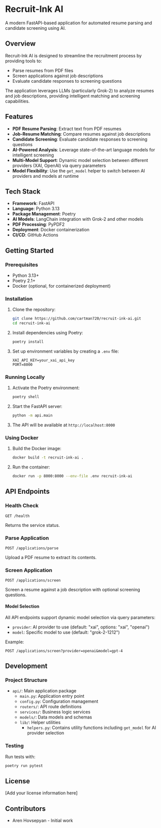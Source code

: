 # Recruit-Ink AI

A modern FastAPI-based application for automated resume parsing and candidate screening using AI.

## Overview

Recruit-Ink AI is designed to streamline the recruitment process by providing tools to:

- Parse resumes from PDF files
- Screen applications against job descriptions
- Evaluate candidate responses to screening questions

The application leverages LLMs (particularly Grok-2) to analyze resumes and job descriptions, providing intelligent matching and screening capabilities.

## Features

- **PDF Resume Parsing**: Extract text from PDF resumes
- **Job-Resume Matching**: Compare resumes against job descriptions
- **Candidate Screening**: Evaluate candidate responses to screening questions
- **AI-Powered Analysis**: Leverage state-of-the-art language models for intelligent screening
- **Multi-Model Support**: Dynamic model selection between different providers (XAI, OpenAI) via query parameters
- **Model Flexibility**: Use the `get_model` helper to switch between AI providers and models at runtime

## Tech Stack

- **Framework**: FastAPI
- **Language**: Python 3.13
- **Package Management**: Poetry
- **AI Models**: LangChain integration with Grok-2 and other models
- **PDF Processing**: PyPDF2
- **Deployment**: Docker containerization
- **CI/CD**: GitHub Actions

## Getting Started

### Prerequisites

- Python 3.13+
- Poetry 2.1+
- Docker (optional, for containerized deployment)

### Installation

1. Clone the repository:
   ```bash
   git clone https://github.com/cartman720/recruit-ink-ai.git
   cd recruit-ink-ai
   ```

2. Install dependencies using Poetry:
   ```bash
   poetry install
   ```

3. Set up environment variables by creating a `.env` file:
   ```
   XAI_API_KEY=your_xai_api_key
   PORT=8000
   ```

### Running Locally

1. Activate the Poetry environment:
   ```bash
   poetry shell
   ```

2. Start the FastAPI server:
   ```bash
   python -m api.main
   ```

3. The API will be available at `http://localhost:8000`

### Using Docker

1. Build the Docker image:
   ```bash
   docker build -t recruit-ink-ai .
   ```

2. Run the container:
   ```bash
   docker run -p 8000:8000 --env-file .env recruit-ink-ai
   ```

## API Endpoints

### Health Check
```
GET /health
```
Returns the service status.

### Parse Application
```
POST /applications/parse
```
Upload a PDF resume to extract its contents.

### Screen Application
```
POST /applications/screen
```
Screen a resume against a job description with optional screening questions.

#### Model Selection
All API endpoints support dynamic model selection via query parameters:
- `provider`: AI provider to use (default: "xai", options: "xai", "openai")
- `model`: Specific model to use (default: "grok-2-1212")

Example:
```
POST /applications/screen?provider=openai&model=gpt-4
```

## Development

### Project Structure

- `api/`: Main application package
  - `main.py`: Application entry point
  - `config.py`: Configuration management
  - `routers/`: API route definitions
  - `services/`: Business logic services
  - `models/`: Data models and schemas
  - `lib/`: Helper utilities
    - `helpers.py`: Contains utility functions including `get_model` for AI provider selection

### Testing

Run tests with:
```bash
poetry run pytest
```

## License

[Add your license information here]

## Contributors

- Aren Hovsepyan - Initial work
